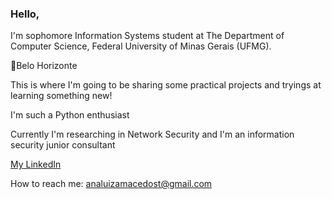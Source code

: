 ### Hello, 


I'm sophomore Information Systems student at The Department of Computer Science, Federal University of Minas Gerais (UFMG).

📍Belo Horizonte

This is where I'm going to be sharing some practical projects and tryings at learning something new! 

I'm such a Python enthusiast

Currently I'm researching in Network Security and I'm an information security junior consultant 

[My LinkedIn](https://www.linkedin.com/in/ana-luiza-mac%C3%AAdo/)


How to reach me: analuizamacedost@gmail.com 

